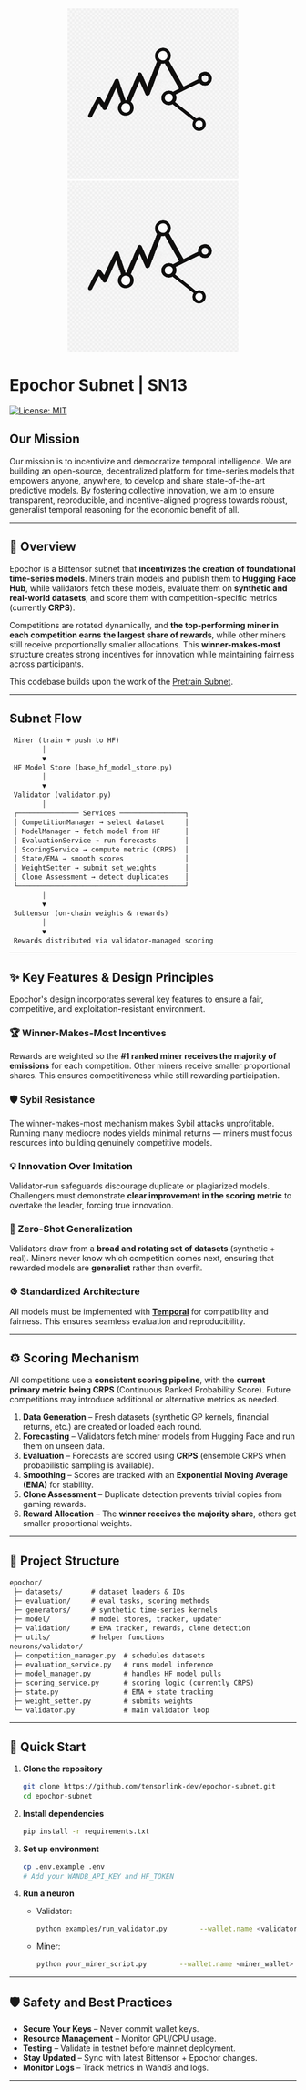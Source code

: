 <div align="center">
    <img src="docs/assets/epochor_logo.png#gh-dark-mode-only" width="300px">
    <img src="docs/assets/epochor_logo.png#gh-light-mode-only" width="300px">
</div>

# Epochor Subnet | SN13

[![License: MIT](https://img.shields.io/badge/License-MIT-yellow.svg)](https://opensource.org/licenses/MIT)

## Our Mission
Our mission is to incentivize and democratize temporal intelligence. We are building an open-source, decentralized platform for time-series models that empowers anyone, anywhere, to develop and share state-of-the-art predictive models. By fostering collective innovation, we aim to ensure transparent, reproducible, and incentive-aligned progress towards robust, generalist temporal reasoning for the economic benefit of all.

---

## 📜 Overview

Epochor is a Bittensor subnet that **incentivizes the creation of foundational time-series models**. Miners train models and publish them to **Hugging Face Hub**, while validators fetch these models, evaluate them on **synthetic and real-world datasets**, and score them with competition-specific metrics (currently **CRPS**).  

Competitions are rotated dynamically, and **the top-performing miner in each competition earns the largest share of rewards**, while other miners still receive proportionally smaller allocations. This **winner-makes-most** structure creates strong incentives for innovation while maintaining fairness across participants.

This codebase builds upon the work of the [Pretrain Subnet](https://github.com/opentensor/pretrain).

---

## Subnet Flow

```
 Miner (train + push to HF) 
        │
        ▼
 HF Model Store (base_hf_model_store.py)
        │
        ▼
 Validator (validator.py)
        │
 ┌─────────────── Services ────────────────┐
 │ CompetitionManager → select dataset     │
 │ ModelManager → fetch model from HF      │
 │ EvaluationService → run forecasts       │
 │ ScoringService → compute metric (CRPS)  │
 │ State/EMA → smooth scores               │
 │ WeightSetter → submit set_weights       │
 │ Clone Assessment → detect duplicates    │
 └─────────────────────────────────────────┘
        │
        ▼
 Subtensor (on-chain weights & rewards)
        │
        ▼
 Rewards distributed via validator-managed scoring
```

---

## ✨ Key Features & Design Principles

Epochor's design incorporates several key features to ensure a fair, competitive, and exploitation-resistant environment.

### 🏆 Winner-Makes-Most Incentives
Rewards are weighted so the **#1 ranked miner receives the majority of emissions** for each competition. Other miners receive smaller proportional shares. This ensures competitiveness while still rewarding participation.

### 🛡️ Sybil Resistance
The winner-makes-most mechanism makes Sybil attacks unprofitable. Running many mediocre nodes yields minimal returns — miners must focus resources into building genuinely competitive models.

### 💡 Innovation Over Imitation
Validator-run safeguards discourage duplicate or plagiarized models. Challengers must demonstrate **clear improvement in the scoring metric** to overtake the leader, forcing true innovation.

### 🧠 Zero-Shot Generalization
Validators draw from a **broad and rotating set of datasets** (synthetic + real). Miners never know which competition comes next, ensuring that rewarded models are **generalist** rather than overfit.

### ⚙️ Standardized Architecture
All models must be implemented with **[Temporal](https://github.com/your-repo/temporal)** for compatibility and fairness. This ensures seamless evaluation and reproducibility.

---

## ⚙️ Scoring Mechanism

All competitions use a **consistent scoring pipeline**, with the **current primary metric being CRPS** (Continuous Ranked Probability Score). Future competitions may introduce additional or alternative metrics as needed.

1. **Data Generation** – Fresh datasets (synthetic GP kernels, financial returns, etc.) are created or loaded each round.  
2. **Forecasting** – Validators fetch miner models from Hugging Face and run them on unseen data.  
3. **Evaluation** – Forecasts are scored using **CRPS** (ensemble CRPS when probabilistic sampling is available).  
4. **Smoothing** – Scores are tracked with an **Exponential Moving Average (EMA)** for stability.  
5. **Clone Assessment** – Duplicate detection prevents trivial copies from gaming rewards.  
6. **Reward Allocation** – The **winner receives the majority share**, others get smaller proportional weights.  

---

## 📂 Project Structure

```
epochor/
 ├─ datasets/       # dataset loaders & IDs
 ├─ evaluation/     # eval tasks, scoring methods
 ├─ generators/     # synthetic time-series kernels
 ├─ model/          # model stores, tracker, updater
 ├─ validation/     # EMA tracker, rewards, clone detection
 ├─ utils/          # helper functions
neurons/validator/
 ├─ competition_manager.py  # schedules datasets
 ├─ evaluation_service.py   # runs model inference
 ├─ model_manager.py        # handles HF model pulls
 ├─ scoring_service.py      # scoring logic (currently CRPS)
 ├─ state.py                # EMA + state tracking
 ├─ weight_setter.py        # submits weights
 └─ validator.py            # main validator loop
```

---

## 🚀 Quick Start

1. **Clone the repository**
   ```bash
   git clone https://github.com/tensorlink-dev/epochor-subnet.git
   cd epochor-subnet
   ```

2. **Install dependencies**
   ```bash
   pip install -r requirements.txt
   ```

3. **Set up environment**
   ```bash
   cp .env.example .env
   # Add your WANDB_API_KEY and HF_TOKEN
   ```

4. **Run a neuron**
   - Validator:
     ```bash
     python examples/run_validator.py        --wallet.name <validator_wallet>        --wallet.hotkey <validator_hotkey>        --subtensor.network <network_name>        --netuid <epochor_netuid>
     ```
   - Miner:
     ```bash
     python your_miner_script.py        --wallet.name <miner_wallet>        --wallet.hotkey <miner_hotkey>        --subtensor.network <network_name>        --netuid <epochor_netuid>
     ```

---

## 🛡️ Safety and Best Practices
- **Secure Your Keys** – Never commit wallet keys.  
- **Resource Management** – Monitor GPU/CPU usage.  
- **Testing** – Validate in testnet before mainnet deployment.  
- **Stay Updated** – Sync with latest Bittensor + Epochor changes.  
- **Monitor Logs** – Track metrics in WandB and logs.  

---
